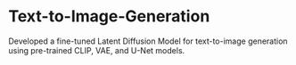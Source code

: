 # Text-to-Image-Generation
 Developed a fine-tuned Latent Diffusion Model for text-to-image generation using pre-trained CLIP, VAE, and U-Net models.
